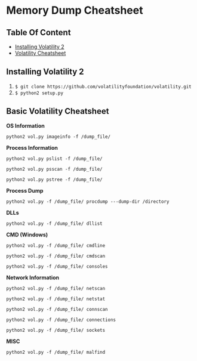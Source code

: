 # Memory Dump Cheatsheet

## Table Of Content
  * [Installing Volatility 2](#installing-volatility-2)
  * [Volatility Cheatsheet](#basic-volatility-cheatsheet)


## Installing Volatility 2
1. `$ git clone https://github.com/volatilityfoundation/volatility.git`
2. `$ python2 setup.py`

## Basic Volatility Cheatsheet
**OS Information**
```
python2 vol.py imageinfo -f /dump_file/
```
**Process Information**
```
python2 vol.py pslist -f /dump_file/
```
```
python2 vol.py psscan -f /dump_file/
```
```
python2 vol.py pstree -f /dump_file/
```
**Process Dump**
```
python2 vol.py -f /dump_file/ procdump ---dump-dir /directory
```
**DLLs**
```
python2 vol.py -f /dump_file/ dllist
```
**CMD (Windows)**
```
python2 vol.py -f /dump_file/ cmdline
```
```
python2 vol.py -f /dump_file/ cmdscan
```
```
python2 vol.py -f /dump_file/ consoles
```
**Network Information**
```
python2 vol.py -f /dump_file/ netscan
```
```
python2 vol.py -f /dump_file/ netstat
```
```
python2 vol.py -f /dump_file/ connscan
```
```
python2 vol.py -f /dump_file/ connections
```
```
python2 vol.py -f /dump_file/ sockets
```
**MISC**
```
python2 vol.py -f /dump_file/ malfind
```
